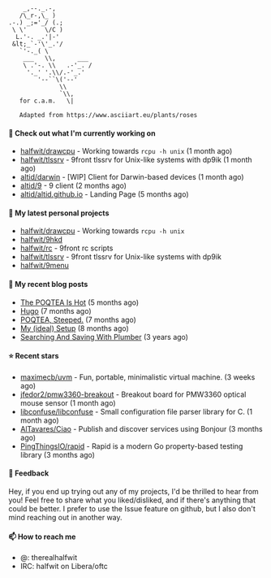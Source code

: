 ```
    _,--._.-,
   /\_r-,\_ )
.-.) _;='_/ (.;
 \ \'     \/C )
  L.'-. _.'|-'
 &lt;_`-'\'_.'/
   `'-._( \
    ___   \\,      ___
    \ .'-. \\   .-'_. /
     '._' '.\\/.-'_.'
        '--``\('--'
              \\
              `\\,
   for c.a.m.   \|
   
   Adapted from https://www.asciiart.eu/plants/roses
```

#### 👷 Check out what I'm currently working on

- [halfwit/drawcpu](https://github.com/halfwit/drawcpu) - Working towards `rcpu -h unix` (1 month ago)
- [halfwit/tlssrv](https://github.com/halfwit/tlssrv) - 9front tlssrv for Unix-like systems with dp9ik (1 month ago)
- [altid/darwin](https://github.com/altid/darwin) - [WIP] Client for Darwin-based devices (1 month ago)
- [altid/9](https://github.com/altid/9) - 9 client (2 months ago)
- [altid/altid.github.io](https://github.com/altid/altid.github.io) - Landing Page (5 months ago)

#### 🌱 My latest personal projects

- [halfwit/drawcpu](https://github.com/halfwit/drawcpu) - Working towards `rcpu -h unix`
- [halfwit/9hkd](https://github.com/halfwit/9hkd)
- [halfwit/rc](https://github.com/halfwit/rc) - 9front rc scripts
- [halfwit/tlssrv](https://github.com/halfwit/tlssrv) - 9front tlssrv for Unix-like systems with dp9ik
- [halfwit/9menu](https://github.com/halfwit/9menu)

#### 📜 My recent blog posts

- [The POQTEA Is Hot](https://halfwit.github.io/2023/11/01/the-poqtea-is-hot.html) (5 months ago)
- [Hugo](https://halfwit.github.io/2023/09/04/hugo.html) (7 months ago)
- [POQTEA, Steeped.](https://halfwit.github.io/2023/08/29/layouts.html) (7 months ago)
- [My (ideal) Setup](https://halfwit.github.io/2023/07/26/setup.html) (8 months ago)
- [Searching And Saving With Plumber](https://halfwit.github.io/2020/06/27/searching.html) (3 years ago)

#### ⭐ Recent stars

- [maximecb/uvm](https://github.com/maximecb/uvm) - Fun, portable, minimalistic virtual machine. (3 weeks ago)
- [jfedor2/pmw3360-breakout](https://github.com/jfedor2/pmw3360-breakout) - Breakout board for PMW3360 optical mouse sensor (1 month ago)
- [libconfuse/libconfuse](https://github.com/libconfuse/libconfuse) - Small configuration file parser library for C. (1 month ago)
- [AlTavares/Ciao](https://github.com/AlTavares/Ciao) - Publish and discover services using Bonjour (3 months ago)
- [PingThingsIO/rapid](https://github.com/PingThingsIO/rapid) - Rapid is a modern Go property-based testing library (3 months ago)

#### 💬 Feedback

Hey, if you end up trying out any of my projects, I'd be thrilled to hear from you! Feel free to share what you liked/disliked, and if there's anything that could be better.
I prefer to use the Issue feature on github, but I also don't mind reaching out in another way.

#### 📫 How to reach me
- @: therealhalfwit
- IRC: halfwit on Libera/oftc
